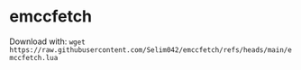 # emccfetch

Download with:
`wget https://raw.githubusercontent.com/Selim042/emccfetch/refs/heads/main/emccfetch.lua`
